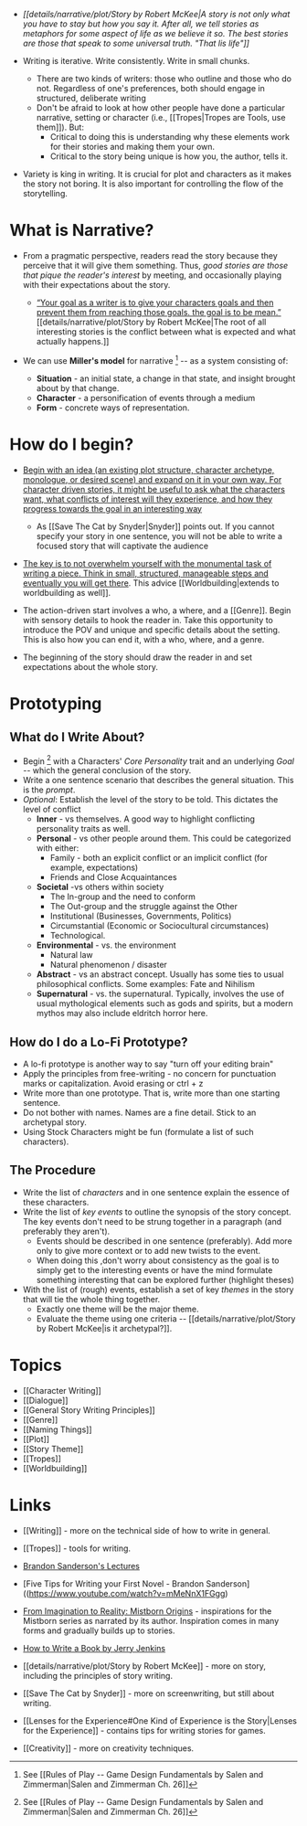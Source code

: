 * *[[details/narrative/plot/Story by Robert McKee|A story is not only what you have to stay but how you say it. After all, we tell stories as metaphors for some aspect of life as we believe it so. The best stories are those that speak to some universal truth. "That lis life"]]*

* Writing is iterative. Write consistently. Write in small chunks.
	* There are two kinds of writers: those who outline and those who do not. Regardless of one's preferences, both should engage in structured, deliberate writing
	* Don't be afraid to look at how other people have done a particular narrative, setting or character (i.e., [[Tropes|Tropes are Tools, use them]]). But: 
		* Critical to doing this is understanding why these elements work for their stories and making them your own.
		* Critical to the story being unique is how you, the author, tells it.
* Variety is king in writing. It is crucial for plot and characters as it makes the story not boring. It is also important for controlling the flow of the storytelling.
# What is Narrative? 
* From a pragmatic perspective, readers read the story because they perceive that it will give them something. Thus, *good stories are those that pique the reader's interest* by meeting, and occasionally playing with their expectations about the story.
	* [“Your goal as a writer is to give your characters goals and then prevent them from reaching those goals. the goal is to be mean.”](https://www.youtube.com/watch?v=blehVIDyuXk&list=PLSH_xM-KC3Zv-79sVZTTj-YA6IAqh8qeQ&index=8) [[details/narrative/plot/Story by Robert McKee|The root of all interesting stories is the conflict between what is expected and what actually happens.]]

* We can use **Miller's model** for narrative [^1] -- as a system consisting of:
	* **Situation** - an initial state, a change in that state, and insight brought about by that change.
	* **Character** - a personification of events through a medium
	* **Form** - concrete ways of representation.

[^1]: See [[Rules of Play -- Game Design Fundamentals by Salen and Zimmerman|Salen and Zimmerman Ch. 26]]
# How do I begin? 
* [Begin with an idea (an existing plot structure, character archetype, monologue, or desired scene) and expand on it in your own way. For character driven stories, it might be useful to ask what the characters want, what conflicts of interest will they experience, and how they progress towards the goal in an interesting way](https://www.youtube.com/watch?v=mMeNnX1FGgg)
	* As [[Save The Cat by Snyder|Snyder]] points out. If you cannot specify your story in one sentence, you will  not be able to write a focused story that will captivate the audience

* [The key is to not overwhelm yourself with the monumental task of writing a piece. Think in small, structured, manageable steps and eventually you will get there](https://jerryjenkins.com/how-to-write-a-book/#p3). This advice [[Worldbuilding|extends to worldbuilding as well]].

* The action-driven start involves a who, a where, and a [[Genre]]. Begin with sensory details to hook the reader in. Take this opportunity to introduce the POV and unique and specific details about the setting. This is also how you can end it, with a who, where, and a genre.

* The beginning of the story should draw the reader in and set expectations about the whole story.

# Prototyping
## What do I Write About?  
 * Begin [^1] with a Characters' *Core Personality* trait and an underlying *Goal* -- which the general conclusion of the story.
* Write a one sentence scenario that describes the general situation. This is the *prompt*.
* *Optional*: Establish the level of the story to be told. This dictates the level of conflict
	* **Inner** - vs themselves. A good way to highlight conflicting personality traits as well.
	* **Personal** - vs other people around them. This could be categorized with either:
		* Family - both an explicit conflict or an implicit conflict (for example, expectations)
		* Friends and Close Acquaintances
	* **Societal** -vs others within society 
		* The In-group and the need to conform 
		* The Out-group and the struggle against the Other 
		* Institutional (Businesses, Governments, Politics)
		* Circumstantial (Economic or Sociocultural circumstances)
		* Technological.
	* **Environmental** - vs. the environment 
		* Natural law 
		* Natural phenomenon / disaster 
	* **Abstract** - vs an abstract concept.  Usually has some ties to usual philosophical conflicts. Some examples: Fate and Nihilism
	* **Supernatural** - vs. the supernatural. Typically, involves the use of usual mythological elements such as gods and spirits, but a modern mythos may also include eldritch horror here. 


## How do I do a Lo-Fi Prototype? 
* A lo-fi prototype is another way to say "turn off your editing brain"
* Apply the principles from free-writing - no concern for punctuation marks or capitalization. Avoid erasing or ctrl + z 
* Write more than one prototype. That is, write more than one starting sentence. 
* Do not bother with names. Names are a fine detail. Stick to an archetypal story. 
* Using Stock Characters might be fun (formulate a list of such characters).

## The Procedure
* Write the list of *characters* and in one sentence explain the essence of these characters. 
* Write the list of *key events* to outline the synopsis of the story concept. The key events don't need to be strung together in a paragraph (and preferably they aren't). 
	* Events should be described in one sentence (preferably). Add more only to give more context or to add new twists to the event.
	* When doing this ,don't worry about consistency as the goal is to simply get to the interesting events or have the mind formulate something interesting that can be explored further (highlight theses)
* With the list of (rough) events, establish a set of key *themes* in the story that will tie the whole thing together. 
	* Exactly one theme will be the major theme. 
	* Evaluate the theme using one criteria -- [[details/narrative/plot/Story by Robert McKee|is it archetypal?]].

[^1]: This is a personal method that I have discovered works for myself.

# Topics
* [[Character Writing]]
* [[Dialogue]]
* [[General Story Writing Principles]]
* [[Genre]]
* [[Naming Things]]
* [[Plot]]
* [[Story Theme]]
* [[Tropes]]
* [[Worldbuilding]]
# Links
* [[Writing]] - more on the technical side of how to write in general.
* [[Tropes]] - tools for writing.

* [Brandon Sanderson's Lectures](https://www.youtube.com/playlist?list=PLSH_xM-KC3Zv-79sVZTTj-YA6IAqh8qeQ)
* [Five Tips for Writing your First Novel - Brandon Sanderson]((https://www.youtube.com/watch?v=mMeNnX1FGgg)
* [From Imagination to Reality: Mistborn Origins](https://www.youtube.com/watch?v=bqjXNShC2_A) - inspirations for the Mistborn series as narrated by its author. Inspiration comes in many forms and gradually builds up to stories.
* [How to Write a Book by Jerry Jenkins](https://jerryjenkins.com/how-to-write-a-book/#p3)

* [[details/narrative/plot/Story by Robert McKee]] - more on story, including the principles of story writing.
* [[Save The Cat by Snyder]] - more on screenwriting, but still about writing. 
* [[Lenses for the Experience#One Kind of Experience is the Story|Lenses for the Experience]] - contains tips for writing stories for games. 

* [[Creativity]] - more on creativity techniques.

